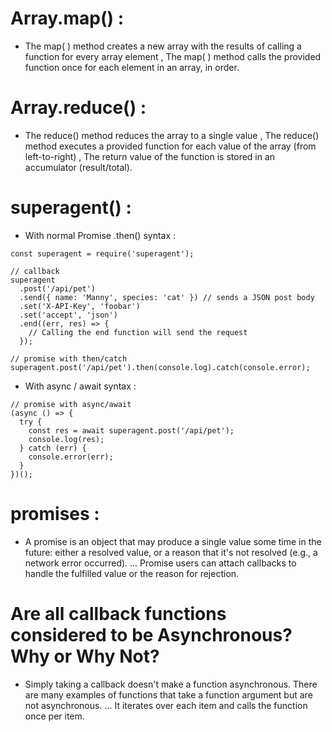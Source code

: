 # Array.map() :

 * The map( ) method creates a new array with the results of calling a function for every array element , The map( ) method calls the provided function once for each element in an array, in order.

# Array.reduce() :

 * The reduce() method reduces the array to a single value , The reduce() method executes a provided function for each value of the array (from left-to-right) , The return value of the function is stored in an accumulator (result/total).

# superagent() : 

 * With normal Promise .then() syntax : 
```
const superagent = require('superagent');
 
// callback
superagent
  .post('/api/pet')
  .send({ name: 'Manny', species: 'cat' }) // sends a JSON post body
  .set('X-API-Key', 'foobar')
  .set('accept', 'json')
  .end((err, res) => {
    // Calling the end function will send the request
  });
 
// promise with then/catch
superagent.post('/api/pet').then(console.log).catch(console.error);
```
 * With async / await syntax :
```
// promise with async/await
(async () => {
  try {
    const res = await superagent.post('/api/pet');
    console.log(res);
  } catch (err) {
    console.error(err);
  }
})();
```

# promises :

 * A promise is an object that may produce a single value some time in the future: either a resolved value, or a reason that it's not resolved (e.g., a network error occurred). ... Promise users can attach callbacks to handle the fulfilled value or the reason for rejection.
  
# Are all callback functions considered to be Asynchronous? Why or Why Not? 

 * Simply taking a callback doesn't make a function asynchronous. There are many examples of functions that take a function argument but are not asynchronous. ... It iterates over each item and calls the function once per item.
